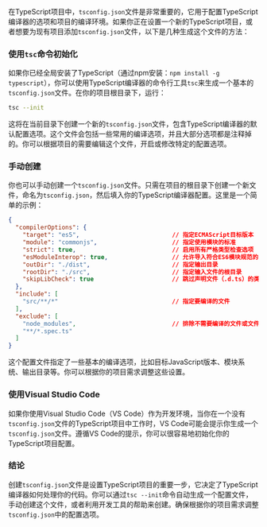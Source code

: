 在TypeScript项目中，`tsconfig.json`文件是非常重要的，它用于配置TypeScript编译器的选项和项目的编译环境。如果你正在设置一个新的TypeScript项目，或者想要为现有项目添加`tsconfig.json`文件，以下是几种生成这个文件的方法：

### 使用`tsc`命令初始化

如果你已经全局安装了TypeScript（通过npm安装：`npm install -g typescript`），你可以使用TypeScript编译器的命令行工具`tsc`来生成一个基本的`tsconfig.json`文件。在你的项目根目录下，运行：

```bash
tsc --init
```

这将在当前目录下创建一个新的`tsconfig.json`文件，包含TypeScript编译器的默认配置选项。这个文件会包括一些常用的编译选项，并且大部分选项都是注释掉的。你可以根据项目的需要编辑这个文件，开启或修改特定的配置选项。

### 手动创建

你也可以手动创建一个`tsconfig.json`文件。只需在项目的根目录下创建一个新文件，命名为`tsconfig.json`，然后填入你的TypeScript编译器配置。这里是一个简单的示例：

```json
{
  "compilerOptions": {
    "target": "es5",                          // 指定ECMAScript目标版本
    "module": "commonjs",                     // 指定使用模块的标准
    "strict": true,                           // 启用所有严格类型检查选项
    "esModuleInterop": true,                  // 允许导入符合ES6模块规范的模块
    "outDir": "./dist",                       // 指定输出目录
    "rootDir": "./src",                       // 指定输入文件的根目录
    "skipLibCheck": true                      // 跳过声明文件（.d.ts）的类型检查
  },
  "include": [
    "src/**/*"                                // 指定要编译的文件
  ],
  "exclude": [
    "node_modules",                           // 排除不需要编译的文件或文件夹
    "**/*.spec.ts"
  ]
}
```

这个配置文件指定了一些基本的编译选项，比如目标JavaScript版本、模块系统、输出目录等。你可以根据你的项目需求调整这些设置。

### 使用Visual Studio Code

如果你使用Visual Studio Code（VS Code）作为开发环境，当你在一个没有`tsconfig.json`文件的TypeScript项目中工作时，VS Code可能会提示你生成一个`tsconfig.json`文件。遵循VS Code的提示，你可以很容易地初始化你的TypeScript项目配置。

### 结论

创建`tsconfig.json`文件是设置TypeScript项目的重要一步，它决定了TypeScript编译器如何处理你的代码。你可以通过`tsc --init`命令自动生成一个配置文件，手动创建这个文件，或者利用开发工具的帮助来创建。确保根据你的项目需求调整`tsconfig.json`中的配置选项。